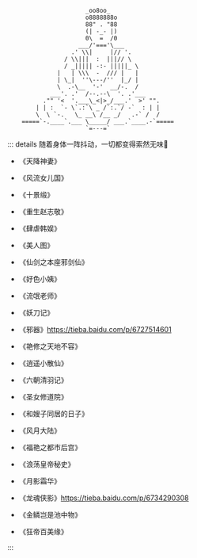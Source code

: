                           _oo8oo_
                          o8888888o
                          88" . "88
                          (| -_- |)
                          0\  =  /0
                        ___/'==='\___
                      .' \\|     |// '.
                    / \\|||  :  |||// \
                    / _||||| -:- |||||_ \
                  |   | \\\  -  /// |   |
                  | \_|  ''\---/''  |_/ |
                  \  .-\__  '-'  __/-.  /
                ___'. .'  /--.--\  '. .'___
              ."" '<  '.___\_<|>_/___.'  >' "".
            | | :  `- \`.:`\ _ /`:.`/ -`  : | |
            \  \ `-.   \_ __\ /__ _/   .-` /  /
        =====`-.____`.___ \_____/ ___.`____.-`=====
                          `=---=`

::: details 随着身体一阵抖动，一切都变得索然无味👼

* 《天降神妻》
  
* 《风流女儿国》
* 《十景缎》
* 《重生赵志敬》
* 《肆虐韩娱》
* 《美人图》
* 《仙剑之本座邪剑仙》
* 《好色小姨》
* 《流氓老师》
* 《妖刀记》
* 《邪器》<https://tieba.baidu.com/p/6727514601>
* 《艳修之天地不容》
* 《逍遥小散仙》
* 《六朝清羽记》
* 《圣女修道院》
* 《和嫂子同居的日子》
* 《风月大陆》
* 《福艳之都市后宫》
* 《浪荡皇帝秘史》
* 《月影霜华》
* 《龙魂侠影》<https://tieba.baidu.com/p/6734290308>
* 《金鳞岂是池中物》
* 《狂帝百美缘》

:::